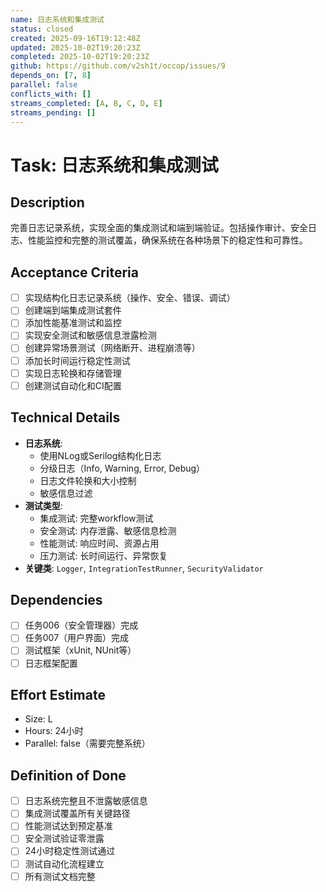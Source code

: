 ```yaml
---
name: 日志系统和集成测试
status: closed
created: 2025-09-16T19:12:48Z
updated: 2025-10-02T19:20:23Z
completed: 2025-10-02T19:20:23Z
github: https://github.com/v2sh1t/occop/issues/9
depends_on: [7, 8]
parallel: false
conflicts_with: []
streams_completed: [A, B, C, D, E]
streams_pending: []
---
```


# Task: 日志系统和集成测试

## Description
完善日志记录系统，实现全面的集成测试和端到端验证。包括操作审计、安全日志、性能监控和完整的测试覆盖，确保系统在各种场景下的稳定性和可靠性。

## Acceptance Criteria
- [ ] 实现结构化日志记录系统（操作、安全、错误、调试）
- [ ] 创建端到端集成测试套件
- [ ] 添加性能基准测试和监控
- [ ] 实现安全测试和敏感信息泄露检测
- [ ] 创建异常场景测试（网络断开、进程崩溃等）
- [ ] 添加长时间运行稳定性测试
- [ ] 实现日志轮换和存储管理
- [ ] 创建测试自动化和CI配置

## Technical Details
- **日志系统**:
  - 使用NLog或Serilog结构化日志
  - 分级日志（Info, Warning, Error, Debug）
  - 日志文件轮换和大小控制
  - 敏感信息过滤
- **测试类型**:
  - 集成测试: 完整workflow测试
  - 安全测试: 内存泄露、敏感信息检测
  - 性能测试: 响应时间、资源占用
  - 压力测试: 长时间运行、异常恢复
- **关键类**: `Logger`, `IntegrationTestRunner`, `SecurityValidator`

## Dependencies
- [ ] 任务006（安全管理器）完成
- [ ] 任务007（用户界面）完成
- [ ] 测试框架（xUnit, NUnit等）
- [ ] 日志框架配置

## Effort Estimate
- Size: L
- Hours: 24小时
- Parallel: false（需要完整系统）

## Definition of Done
- [ ] 日志系统完整且不泄露敏感信息
- [ ] 集成测试覆盖所有关键路径
- [ ] 性能测试达到预定基准
- [ ] 安全测试验证零泄露
- [ ] 24小时稳定性测试通过
- [ ] 测试自动化流程建立
- [ ] 所有测试文档完整
